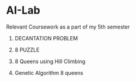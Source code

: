 # AI-Lab
Relevant Coursework as a part of my 5th semester


1. DECANTATION PROBLEM

2. 8 PUZZLE


3. 8 Queens using Hill Climbing


4. Genetic Algorithm 8 queens
